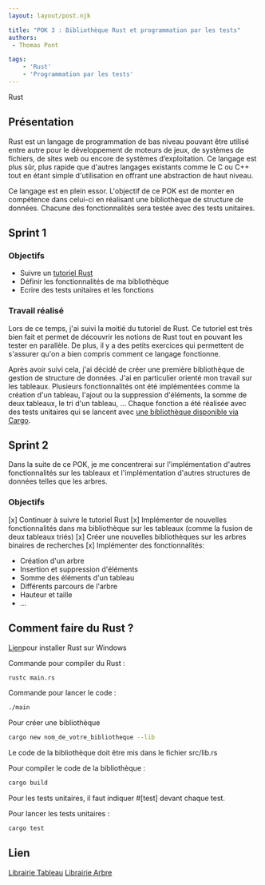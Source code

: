 ```yaml
---
layout: layout/post.njk

title: "POK 3 : Bibliothèque Rust et programmation par les tests"
authors:
 - Thomas Pont

tags:
    - 'Rust'
    - 'Programmation par les tests'
---
```


<!-- Début Résumé -->

Rust
<!-- Fin Résumé -->

## Présentation

Rust est un langage de programmation de bas niveau pouvant être utilisé entre autre pour le développement de moteurs de jeux, de systèmes de fichiers, de sites web ou encore de systèmes d’exploitation. Ce langage est plus sûr, plus rapide que d'autres langages existants comme le C ou C++ tout en étant simple d'utilisation en offrant une abstraction de haut niveau.

Ce langage est en plein essor. L'objectif de ce POK est de monter en compétence dans celui-ci en réalisant une bibliothèque de structure de données. Chacune des fonctionnalités sera testée avec des tests unitaires.

## Sprint 1

### Objectifs

- Suivre un [tutoriel Rust](https://doc.rust-lang.org/stable/rust-by-example/index.html)
- Définir les fonctionnalités de ma bibliothèque
- Ecrire des tests unitaires et les fonctions

### Travail réalisé

Lors de ce temps, j'ai suivi la moitié du tutoriel de Rust. Ce tutoriel est très bien fait et permet de découvrir les notions de Rust tout en pouvant les tester en parallèle. De plus, il y a des petits exercices qui permettent de s'assurer qu'on a bien compris comment ce langage fonctionne.

Après avoir suivi cela, j'ai décidé de créer une première bibliothèque de gestion de structure de données. J'ai en particulier orienté mon travail sur les tableaux. Plusieurs fonctionnalités ont été implémentées comme la création d'un tableau, l'ajout ou la suppression d'éléments, la somme de deux tableaux, le tri d'un tableau, ...
Chaque fonction a été réalisée avec des tests unitaires qui se lancent avec [une bibliothèque disponible via Cargo](https://doc.rust-lang.org/book/ch11-01-writing-tests.html).

## Sprint 2

Dans la suite de ce POK, je me concentrerai sur l'implémentation d'autres fonctionnalités sur les tableaux et l'implémentation d'autres structures de données telles que les arbres.

### Objectifs

[x] Continuer à suivre le tutoriel Rust
[x] Implémenter de nouvelles fonctionnalités dans ma bibliothèque sur les tableaux (comme la fusion de deux tableaux triés)
[x] Créer une nouvelles bibliothèques sur les arbres binaires de recherches
[x] Implémenter des fonctionnalités:

- Création d'un arbre
- Insertion et suppression d'éléments
- Somme des éléments d'un tableau
- Différents parcours de l'arbre
- Hauteur et taille
- ...

## Comment faire du Rust ?

[Lien](https://www.rust-lang.org/tools/install)pour installer Rust sur Windows

Commande pour compiler du Rust :

```bash
rustc main.rs
```

Commande pour lancer le code :

```bash
./main
```

Pour créer une bibliothèque

```bash
cargo new nom_de_votre_bibliotheque --lib
```

Le code de la bibliothèque doit être mis dans le fichier src/lib.rs

Pour compiler le code de la bibliothèque :

```bash
cargo build
```

Pour les tests unitaires, il faut indiquer #[test] devant chaque test.

Pour lancer les tests unitaires :

```bash
cargo test
```

## Lien

[Librairie Tableau](https://github.com/ThomasP04/POK3-Liste)
[Librairie Arbre](https://github.com/ThomasP04/POK3)
